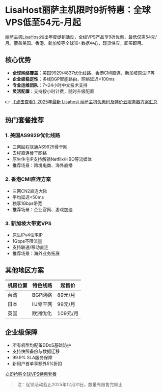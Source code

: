 # LisaHost丽萨主机限时9折特惠：全球VPS低至54元-月起

[丽萨主机LisaHost](https://bit.ly/lisazhuji)推出年度促销活动，全线VPS产品享9折优惠，最低仅需54元/月。覆盖美国、香港、新加坡等全球10+数据中心，现货供应，即买即用。

## 核心优势
- **全球网络覆盖**：美国9929/4837优化线路、香港CMI直连、新加坡原生IP等
- **企业级稳定性**：多线BGP智能路由，网络延迟<100ms
- **专业运维团队**：7×24小时中文技术支持
- **灵活配置**：支持按小时计费，随时升级配置

👉 [【点击查看】2025年最新 Lisahost 丽萨主机优惠码及特价云服务器方案汇总](https://bit.ly/lisazhuji)

## 热门套餐推荐

### 1. 美国AS9929优化线路
- 三网回程联通AS9929骨干网
- 去程直连骨干网络
- 原生住宅IP支持解锁Netflix/HBO等流媒体
- 推荐场景：跨境电商、海外直播

### 2. 香港CMI直连方案
- 三网CN2直连大陆
- 平均延迟<50ms
- 独享1Gbps带宽
- 推荐场景：企业官网、游戏加速

### 3. 新加坡大带宽VPS
- 原生IPv4住宅IP
- 1Gbps不限流量
- 支持联通/移动直连
- 推荐场景：海外业务拓展

## 其他地区方案
| 机房位置 | 特色线路 | 起售价 |
|---------|---------|-------|
| 台湾 | BGP网络 | 89元/月 |
| 日本 | IIJ骨干网 | 99元/月 |
| 英国 | 欧洲优化 | 109元/月 |

## 企业级保障
- 所有机型均配备DDoS基础防护
- 支持快照备份与数据迁移
- 99.9% SLA服务保障
- 新用户首单享额外5%折扣

[立即抢购全球VPS特惠套餐](https://bit.ly/lisazhuji)

> 注：促销活动截止2025年12月31日，数量有限售完即止
